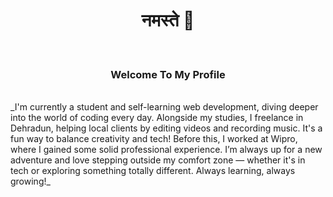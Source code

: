 <h1 align="center">नमस्ते 🌹</h1>

<br>
<h3 align="center"> Welcome To My Profile</h3>
<br>
_I'm currently a student and self-learning web development, diving deeper into the world of coding every day. Alongside my studies, I freelance in Dehradun, helping local clients by editing videos and recording music. It's a fun way to balance creativity and tech! Before this, I worked at Wipro, where I gained some solid professional experience. I’m always up for a new adventure and love stepping outside my comfort zone — whether it's in tech or exploring something totally different. Always learning, always growing!_
